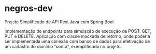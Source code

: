 # negros-dev
Projeto Simplificado de API Rest Java com Spring Boot

Implementação de endpoints para simulação de execução de POST, GET, PUT e DELETE.
Aplicação com classe mockada de retorno, onde poderia ser implementada uma conexão com banco de dados para efetivação de um cadastro do domínio "conta", exemplificado no projeto.
